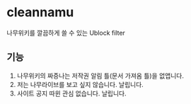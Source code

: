 # cleannamu
나무위키를 깔끔하게 쓸 수 있는 Ublock filter


## 기능
1. 나무위키의 짜증나는 저작권 알림 틀(문서 가져옴 틀)을 없앱니다.
2. 저는 나무라이브를 보고 싶지 않습니다. 날립니다.
3. 사이트 공지 따윈 관심 없습니다. 날립니다.
